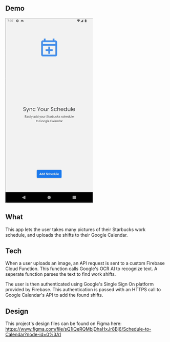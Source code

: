 ## Demo ##
![](https://github.com/swanzeyb/schedule-app-rn/blob/master/media/schedule_demo.gif)


## What ##
This app lets the user takes many pictures of their Starbucks work schedule, and uploads the shifts to their Google Calendar.

## Tech ##
When a user uploads an image, an API request is sent to a custom Firebase Cloud Function. This function calls Google's OCR AI to recognize text. A seperate function parses the text to find work shifts.

The user is then authenticated using Google's Single Sign On platform provided by Firebase. This authentication is passed with an HTTPS call to Google Calendar's API to add the found shifts.

## Design ##
This project's design files can be found on Figma here:
https://www.figma.com/file/sQ1iQeRQMbjDhaHxJr8Bj6/Schedule-to-Calendar?node-id=0%3A1